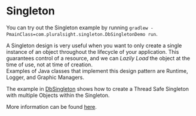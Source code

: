 # Singleton

You can try out the Singleton example by running `gradlew -PmainClass=com.pluralsight.singleton.DbSingletonDemo run`.

A Singleton design is very useful when you want to only create a single instance of an object throughout the lifecycle
of your application. This guarantees control of a resource, and we can _Lazily Load_ the object at the time of use, not
at time of creation.   
Examples of Java classes that implement this design pattern are Runtime, Logger, and Graphic Managers. 

The example in [DbSingleton](DbSingleton.java) shows how to create a Thread Safe Singleton with multiple Objects within
the Singleton.

More information can be found [here](https://www.baeldung.com/java-singleton).
